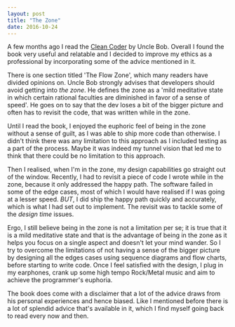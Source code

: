 ```yaml
---
layout: post
title: "The Zone"
date: 2016-10-24
---
```

A few months ago I read the [Clean Coder](https://www.amazon.com/Clean-Coder-Conduct-Professional-Programmers/dp/0137081073) by Uncle Bob. Overall I found the book very useful and relatable and I decided to improve my ethics as a professional by incorporating some of the advice mentioned in it.

There is one section titled 'The Flow Zone', which many readers have divided opinions on. Uncle Bob strongly advises that developers should avoid getting into *the zone*. He defines the zone as a 'mild meditative state in which certain rational faculties are diminished in favor of a sense of speed'. He goes on to say that the dev loses a bit of the bigger picture and often has to revisit the code, that was written while in the zone.

Until I read the book, I enjoyed the euphoric feel of being in the zone without a sense of guilt, as I was able to ship more code than otherwise. I didn't think there was any limitation to this approach as I included testing as a part of the process. Maybe it was indeed my tunnel vision that led me to think that there could be no limitation to this approach.

Then I realised, when I'm in the zone, my design capabilities go straight out of the window. Recently, I had to revisit a piece of code I wrote while in the zone, because it only addressed the happy path. The software failed in some of the edge cases, most of which I would have realised if I was going at a lesser speed. *BUT*, I did ship the happy path quickly and accurately, which is what I had set out to implement. The revisit was to tackle some of the *design time* issues.

Ergo, I still believe being in the zone is not a limitation per se; it is true that it is a mild meditative state and that is the advantage of being in the zone as it helps you focus on a single aspect and doesn't let your mind wander. So I try to overcome the limitations of not having a sense of the bigger picture by designing all the edges cases using sequence diagrams and flow charts, before starting to write code. Once I feel satisfied with the design, I plug in my earphones, crank up some high tempo Rock/Metal music and aim to achieve the programmer's euphoria.

The book does come with a disclaimer that a lot of the advice draws from his personal experiences and hence biased. Like I mentioned before there is a lot of splendid advice that's available in it, which I find myself going back to read every now and then.
